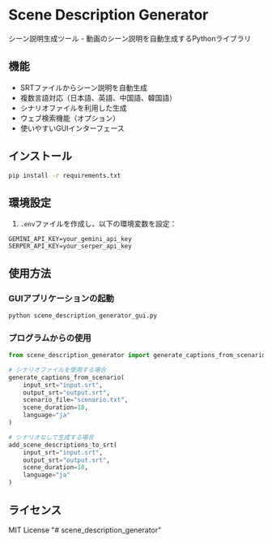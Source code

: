 # Scene Description Generator

シーン説明生成ツール - 動画のシーン説明を自動生成するPythonライブラリ

## 機能

- SRTファイルからシーン説明を自動生成
- 複数言語対応（日本語、英語、中国語、韓国語）
- シナリオファイルを利用した生成
- ウェブ検索機能（オプション）
- 使いやすいGUIインターフェース

## インストール

```bash
pip install -r requirements.txt
```

## 環境設定

1. `.env`ファイルを作成し、以下の環境変数を設定：

```env
GEMINI_API_KEY=your_gemini_api_key
SERPER_API_KEY=your_serper_api_key
```

## 使用方法

### GUIアプリケーションの起動

```bash
python scene_description_generator_gui.py
```

### プログラムからの使用

```python
from scene_description_generator import generate_captions_from_scenario, add_scene_descriptions_to_srt

# シナリオファイルを使用する場合
generate_captions_from_scenario(
    input_srt="input.srt",
    output_srt="output.srt",
    scenario_file="scenario.txt",
    scene_duration=10,
    language="ja"
)

# シナリオなしで生成する場合
add_scene_descriptions_to_srt(
    input_srt="input.srt",
    output_srt="output.srt",
    scene_duration=10,
    language="ja"
)
```

## ライセンス

MIT License "# scene_description_generator" 
